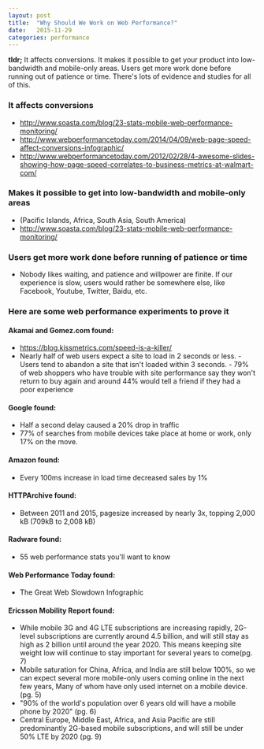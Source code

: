 ```yaml
---
layout: post
title:  "Why Should We Work on Web Performance?"
date:   2015-11-29
categories: performance
---
```


**tldr;**
It affects conversions. 
It makes it possible to get your product into low-bandwidth and mobile-only areas. 
Users get more work done before running out of patience or time. 
There's lots of evidence and studies for all of this. 

### It affects conversions
- http://www.soasta.com/blog/23-stats-mobile-web-performance-monitoring/
- http://www.webperformancetoday.com/2014/04/09/web-page-speed-affect-conversions-infographic/
- http://www.webperformancetoday.com/2012/02/28/4-awesome-slides-showing-how-page-speed-correlates-to-business-metrics-at-walmart-com/

### Makes it possible to get into low-bandwidth and mobile-only areas
- (Pacific Islands, Africa, South Asia, South America)
- http://www.soasta.com/blog/23-stats-mobile-web-performance-monitoring/

### Users get more work done before running of patience or time
- Nobody likes waiting, and patience and willpower are finite. If our experience is slow, 
users would rather be somewhere else, like Facebook, Youtube, Twitter, Baidu, etc.

### Here are some web performance experiments to prove it

#### Akamai and Gomez.com found:
- https://blog.kissmetrics.com/speed-is-a-killer/ 
- Nearly half of web users expect a site to load in 2 seconds or less. - Users tend to 
abandon a site that isn't loaded within 3 seconds. - 79% of web shoppers who have trouble 
with site performance say they won't return to buy again and around 44% would tell a friend 
if they had a poor experience

#### Google found:
- Half a second delay caused a 20% drop in traffic
- 77% of searches from mobile devices take place at home or work, only 17% on the move.

#### Amazon found:
- Every 100ms increase in load time decreased sales by 1%

#### HTTPArchive found:
- Between 2011 and 2015, pagesize increased by nearly 3x, topping 2,000 kB (709kB to 2,008 kB)

#### Radware found:
- 55 web performance stats you'll want to know

#### Web Performance Today found:
- The Great Web Slowdown Infographic

#### Ericsson Mobility Report found:
- While mobile 3G and 4G LTE subscriptions are increasing rapidly, 2G-level subscriptions are 
currently around 4.5 billion, and will still stay as high as 2 billion until around the year 2020. 
This means keeping site weight low will continue to stay important for several years to come(pg. 7)
- Mobile saturation for China, Africa, and India are still below 100%, so we can expect several 
more mobile-only users coming online in the next few years, Many of whom have only used internet 
on a mobile device.(pg. 5)
- "90% of the world's population over 6 years old will have a mobile phone by 2020" (pg. 6)
- Central Europe, Middle East, Africa, and Asia Pacific are still predominantly 2G-based mobile 
subscriptions, and will still be under 50% LTE by 2020 (pg. 9)